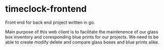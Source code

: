 # timeclock-frontend

Front end for back end project written in go.

Main purpose of this web client is to facilitate the maintenence of our glass box inventory and coresponding blue prints for our projects.
We need to be able to create modify delete and compare glass boxes and blue prints alike.
